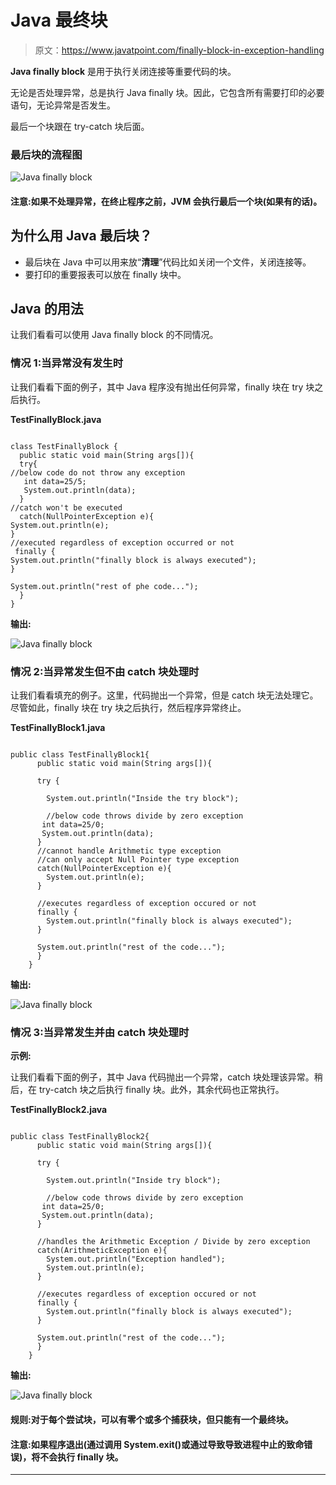 # Java 最终块

> 原文：<https://www.javatpoint.com/finally-block-in-exception-handling>

**Java finally block** 是用于执行关闭连接等重要代码的块。

无论是否处理异常，总是执行 Java finally 块。因此，它包含所有需要打印的必要语句，无论异常是否发生。

最后一个块跟在 try-catch 块后面。

### 最后块的流程图

![Java finally block](../img/41f03ddeb31de0e267f1d4fff5505ed0.png)

#### 注意:如果不处理异常，在终止程序之前，JVM 会执行最后一个块(如果有的话)。

## 为什么用 Java 最后块？

*   最后块在 Java 中可以用来放“**清理**”代码比如关闭一个文件，关闭连接等。
*   要打印的重要报表可以放在 finally 块中。

## Java 的用法

让我们看看可以使用 Java finally block 的不同情况。

### 情况 1:当异常没有发生时

让我们看看下面的例子，其中 Java 程序没有抛出任何异常，finally 块在 try 块之后执行。

**TestFinallyBlock.java**

```

class TestFinallyBlock {  
  public static void main(String args[]){  
  try{  
//below code do not throw any exception
   int data=25/5;  
   System.out.println(data);  
  }  
//catch won't be executed
  catch(NullPointerException e){
System.out.println(e);
}  
//executed regardless of exception occurred or not
 finally {
System.out.println("finally block is always executed");
}  

System.out.println("rest of phe code...");  
  }  
}  

```

**输出:**

![Java finally block](../img/ad65691ccae137ab6693a0fdd5442513.png)

### 情况 2:当异常发生但不由 catch 块处理时

让我们看看填充的例子。这里，代码抛出一个异常，但是 catch 块无法处理它。尽管如此，finally 块在 try 块之后执行，然后程序异常终止。

**TestFinallyBlock1.java**

```

public class TestFinallyBlock1{  
	  public static void main(String args[]){ 

	  try {  

	  	System.out.println("Inside the try block");

	  	//below code throws divide by zero exception
	   int data=25/0;  
	   System.out.println(data);  
	  }  
	  //cannot handle Arithmetic type exception
	  //can only accept Null Pointer type exception
	  catch(NullPointerException e){
	  	System.out.println(e);
	  } 

	  //executes regardless of exception occured or not 
	  finally {
	  	System.out.println("finally block is always executed");
	  }  

	  System.out.println("rest of the code...");  
	  }  
	}  

```

**输出:**

![Java finally block](../img/00865b10ce887414210d986dda01dfa1.png)

### 情况 3:当异常发生并由 catch 块处理时

**示例:**

让我们看看下面的例子，其中 Java 代码抛出一个异常，catch 块处理该异常。稍后，在 try-catch 块之后执行 finally 块。此外，其余代码也正常执行。

**TestFinallyBlock2.java**

```

public class TestFinallyBlock2{  
	  public static void main(String args[]){ 

	  try {  

	  	System.out.println("Inside try block");

	  	//below code throws divide by zero exception
	   int data=25/0;  
	   System.out.println(data);  
	  } 

	  //handles the Arithmetic Exception / Divide by zero exception
	  catch(ArithmeticException e){
	  	System.out.println("Exception handled");
	  	System.out.println(e);
	  } 

	  //executes regardless of exception occured or not 
	  finally {
	  	System.out.println("finally block is always executed");
	  }  

	  System.out.println("rest of the code...");  
	  }  
	}

```

**输出:**

![Java finally block](../img/fd67eb940e14187ae092d7c493413475.png)

#### 规则:对于每个尝试块，可以有零个或多个捕获块，但只能有一个最终块。

#### 注意:如果程序退出(通过调用 System.exit()或通过导致导致进程中止的致命错误)，将不会执行 finally 块。

* * *